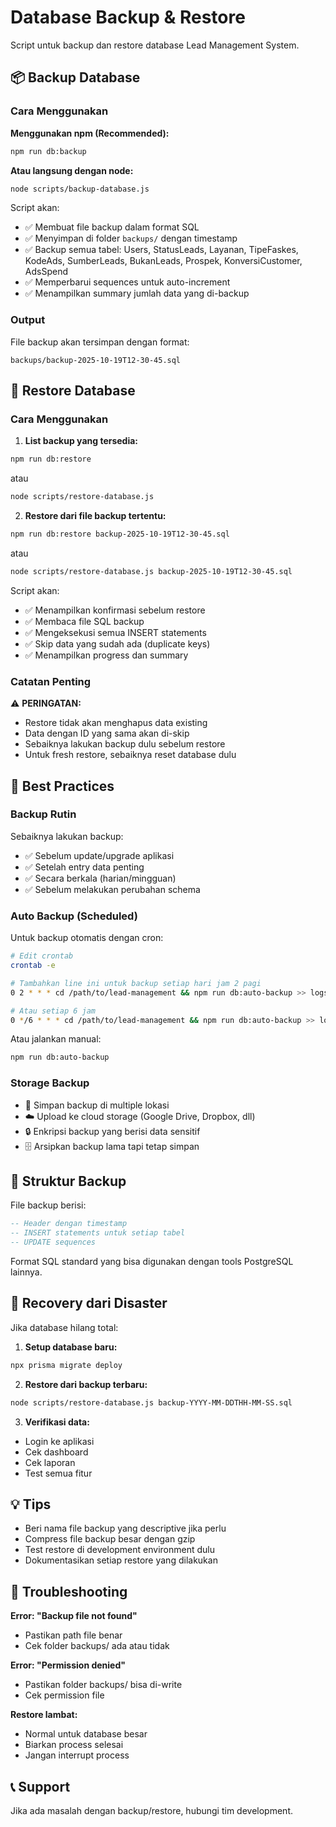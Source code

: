 # Database Backup & Restore

Script untuk backup dan restore database Lead Management System.

## 📦 Backup Database

### Cara Menggunakan

**Menggunakan npm (Recommended):**
```bash
npm run db:backup
```

**Atau langsung dengan node:**
```bash
node scripts/backup-database.js
```

Script akan:
- ✅ Membuat file backup dalam format SQL
- ✅ Menyimpan di folder `backups/` dengan timestamp
- ✅ Backup semua tabel: Users, StatusLeads, Layanan, TipeFaskes, KodeAds, SumberLeads, BukanLeads, Prospek, KonversiCustomer, AdsSpend
- ✅ Memperbarui sequences untuk auto-increment
- ✅ Menampilkan summary jumlah data yang di-backup

### Output

File backup akan tersimpan dengan format:
```
backups/backup-2025-10-19T12-30-45.sql
```

## 🔄 Restore Database

### Cara Menggunakan

1. **List backup yang tersedia:**
```bash
npm run db:restore
```
atau
```bash
node scripts/restore-database.js
```

2. **Restore dari file backup tertentu:**
```bash
npm run db:restore backup-2025-10-19T12-30-45.sql
```
atau
```bash
node scripts/restore-database.js backup-2025-10-19T12-30-45.sql
```

Script akan:
- ✅ Menampilkan konfirmasi sebelum restore
- ✅ Membaca file SQL backup
- ✅ Mengeksekusi semua INSERT statements
- ✅ Skip data yang sudah ada (duplicate keys)
- ✅ Menampilkan progress dan summary

### Catatan Penting

⚠️ **PERINGATAN:**
- Restore tidak akan menghapus data existing
- Data dengan ID yang sama akan di-skip
- Sebaiknya lakukan backup dulu sebelum restore
- Untuk fresh restore, sebaiknya reset database dulu

## 🔐 Best Practices

### Backup Rutin

Sebaiknya lakukan backup:
- ✅ Sebelum update/upgrade aplikasi
- ✅ Setelah entry data penting
- ✅ Secara berkala (harian/mingguan)
- ✅ Sebelum melakukan perubahan schema

### Auto Backup (Scheduled)

Untuk backup otomatis dengan cron:

```bash
# Edit crontab
crontab -e

# Tambahkan line ini untuk backup setiap hari jam 2 pagi
0 2 * * * cd /path/to/lead-management && npm run db:auto-backup >> logs/backup.log 2>&1

# Atau setiap 6 jam
0 */6 * * * cd /path/to/lead-management && npm run db:auto-backup >> logs/backup.log 2>&1
```

Atau jalankan manual:
```bash
npm run db:auto-backup
```

### Storage Backup

- 💾 Simpan backup di multiple lokasi
- ☁️ Upload ke cloud storage (Google Drive, Dropbox, dll)
- 🔒 Enkripsi backup yang berisi data sensitif
- 🗄️ Arsipkan backup lama tapi tetap simpan

## 📂 Struktur Backup

File backup berisi:
```sql
-- Header dengan timestamp
-- INSERT statements untuk setiap tabel
-- UPDATE sequences
```

Format SQL standard yang bisa digunakan dengan tools PostgreSQL lainnya.

## 🚨 Recovery dari Disaster

Jika database hilang total:

1. **Setup database baru:**
```bash
npx prisma migrate deploy
```

2. **Restore dari backup terbaru:**
```bash
node scripts/restore-database.js backup-YYYY-MM-DDTHH-MM-SS.sql
```

3. **Verifikasi data:**
- Login ke aplikasi
- Cek dashboard
- Cek laporan
- Test semua fitur

## 💡 Tips

- Beri nama file backup yang descriptive jika perlu
- Compress file backup besar dengan gzip
- Test restore di development environment dulu
- Dokumentasikan setiap restore yang dilakukan

## 🔧 Troubleshooting

**Error: "Backup file not found"**
- Pastikan path file benar
- Cek folder backups/ ada atau tidak

**Error: "Permission denied"**
- Pastikan folder backups/ bisa di-write
- Cek permission file

**Restore lambat:**
- Normal untuk database besar
- Biarkan process selesai
- Jangan interrupt process

## 📞 Support

Jika ada masalah dengan backup/restore, hubungi tim development.
